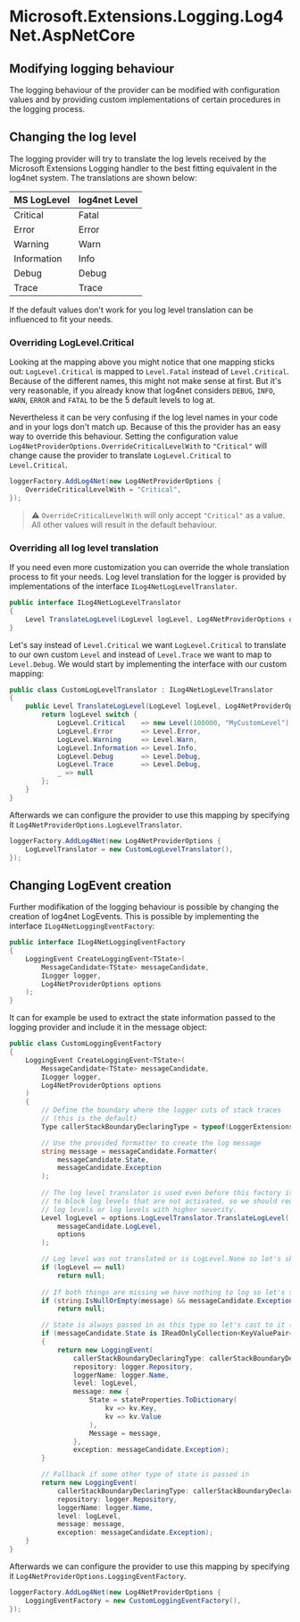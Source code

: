 # Microsoft.Extensions.Logging.Log4Net.AspNetCore

## Modifying logging behaviour
The logging behaviour of the provider can be modified with configuration values and by providing custom implementations of certain procedures in the logging process. 

## Changing the log level
The logging provider will try to translate the log levels received by the Microsoft Extensions Logging handler to the best fitting equivalent in the log4net system. The translations are shown below:


| MS LogLevel   | log4net Level |
| ------------- |---------------|
| Critical      | Fatal         |
| Error         | Error         |
| Warning       | Warn          |
| Information   | Info          |
| Debug         | Debug         |
| Trace         | Trace         |

If the default values don't work for you log level translation can be influenced to fit your needs.

### Overriding LogLevel.Critical
Looking at the mapping above you might notice that one mapping sticks out: `LogLevel.Critical` is mapped to `Level.Fatal` instead of `Level.Critical`. Because of the different names, this might not make sense at first. But it's very reasonable, if you already know that log4net considers `DEBUG`, `INFO`, `WARN`, `ERROR` and `FATAL` to be the 5 default levels to log at. 

Nevertheless it can be very confusing if the log level names in your code and in your logs don't match up. Because of this the provider has an easy way to override this behaviour. Setting the configuration value `Log4NetProviderOptions.OverrideCriticalLevelWith` to `"Critical"` will change cause the provider to translate `LogLevel.Critical` to `Level.Critical`.

```csharp
loggerFactory.AddLog4Net(new Log4NetProviderOptions {
    OverrideCriticalLevelWith = "Critical",
});
```
 
 > ⚠️ `OverrideCriticalLevelWith` will only accept `"Critical"` as a value. All other values will result in the default behaviour.

### Overriding all log level translation
If you need even more customization you can override the whole translation process to fit your needs. Log level translation for the logger is provided by implementations of the interface `ILog4NetLogLevelTranslator`.

```csharp
public interface ILog4NetLogLevelTranslator
{
    Level TranslateLogLevel(LogLevel logLevel, Log4NetProviderOptions options);
}
```

Let's say instead of `Level.Critical` we want `LogLevel.Critical` to translate to our own custom `Level` and instead of `Level.Trace` we want to map to `Level.Debug`. We would start by implementing the interface with our custom mapping:

```csharp
public class CustomLogLevelTranslator : ILog4NetLogLevelTranslator
{
    public Level TranslateLogLevel(LogLevel logLevel, Log4NetProviderOptions options) {
        return logLevel switch {
            LogLevel.Critical    => new Level(100000, "MyCustomLevel"),
            LogLevel.Error       => Level.Error,
            LogLevel.Warning     => Level.Warn,
            LogLevel.Information => Level.Info,
            LogLevel.Debug       => Level.Debug,
            LogLevel.Trace       => Level.Debug,
            _ => null
        };
    }
}
```

Afterwards we can configure the provider to use this mapping by specifying it `Log4NetProviderOptions.LogLevelTranslator`.

```csharp
loggerFactory.AddLog4Net(new Log4NetProviderOptions {
    LogLevelTranslator = new CustomLogLevelTranslator(),
});
```


## Changing LogEvent creation
Further modifikation of the logging behaviour is possible by changing the creation of log4net LogEvents. This is possible by implementing the interface `ILog4NetLoggingEventFactory`:

```csharp
public interface ILog4NetLoggingEventFactory
{
    LoggingEvent CreateLoggingEvent<TState>(
        MessageCandidate<TState> messageCandidate,
        ILogger logger,
        Log4NetProviderOptions options
    );
}
```

It can for example be used to extract the state information passed to the logging provider and include it in the message object:

```csharp
public class CustomLoggingEventFactory
{
    LoggingEvent CreateLoggingEvent<TState>(
        MessageCandidate<TState> messageCandidate,
        ILogger logger,
        Log4NetProviderOptions options
    ) 
    {
        // Define the boundary where the logger cuts of stack traces
        // (this is the default)
        Type callerStackBoundaryDeclaringType = typeof(LoggerExtensions);

        // Use the provided formatter to create the log message
        string message = messageCandidate.Formatter(
            messageCandidate.State,
            messageCandidate.Exception
        );
        
        // The log level translator is used even before this factory is called
        // to block log levels that are not activated, so we should reuse the same
        // log levels or log levels with higher severity.
        Level logLevel = options.LogLevelTranslator.TranslateLogLevel(
            messageCandidate.LogLevel,
            options
        );

        // Log level was not translated or is LogLevel.None so let's skip the message
        if (logLevel == null)
            return null;
        
        // If both things are missing we have nothing to log so let's skip the message
        if (string.IsNullOrEmpty(message) && messageCandidate.Exception == null)
            return null;

        // State is always passed in as this type so let's cast to it (as of 2021/09)
        if (messageCandidate.State is IReadOnlyCollection<KeyValuePair<string, object>> stateProperties)
        {
            return new LoggingEvent(
                callerStackBoundaryDeclaringType: callerStackBoundaryDeclaringType,
                repository: logger.Repository,
                loggerName: logger.Name,
                level: logLevel,
                message: new {
                    State = stateProperties.ToDictionary(
                        kv => kv.Key,
                        kv => kv.Value
                    ),
                    Message = message,
                },
                exception: messageCandidate.Exception);
        }

        // Fallback if some other type of state is passed in
        return new LoggingEvent(
            callerStackBoundaryDeclaringType: callerStackBoundaryDeclaringType,
            repository: logger.Repository,
            loggerName: logger.Name,
            level: logLevel,
            message: message,
            exception: messageCandidate.Exception);
    }
}
```

Afterwards we can configure the provider to use this mapping by specifying it `Log4NetProviderOptions.LoggingEventFactory`.

```csharp
loggerFactory.AddLog4Net(new Log4NetProviderOptions {
    LoggingEventFactory = new CustomLoggingEventFactory(),
});
```